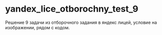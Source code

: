 # yandex_lice_otborochny_test_9
 Решение 9 задачи из отборочного задания в яндекс лицей, условие на изображении, рядом с кодом.

